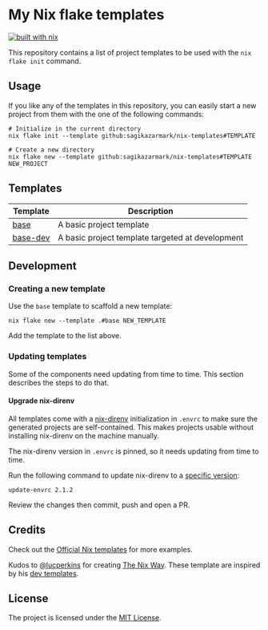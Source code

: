 # My Nix flake templates

[![built with nix](https://builtwithnix.org/badge.svg)](https://builtwithnix.org)

This repository contains a list of project templates to be used with the `nix flake init` command.


## Usage

If you like any of the templates in this repository,
you can easily start a new project from them with the one of the following commands:

```shell
# Initialize in the current directory
nix flake init --template github:sagikazarmark/nix-templates#TEMPLATE

# Create a new directory
nix flake new --template github:sagikazarmark/nix-templates#TEMPLATE NEW_PROJECT
```


## Templates

| Template               | Description                                      |
|------------------------|--------------------------------------------------|
| [base](./base)         | A basic project template                         |
| [base-dev](./base-dev) | A basic project template targeted at development |


## Development

### Creating a new template

Use the `base` template to scaffold a new template:

```shell
nix flake new --template .#base NEW_TEMPLATE
```

Add the template to the list above.

### Updating templates

Some of the components need updating from time to time.
This section describes the steps to do that.

#### Upgrade nix-direnv

All templates come with a [nix-direnv](https://github.com/nix-community/nix-direnv) initialization in `.envrc` to make sure the generated projects are self-contained.
This makes projects usable without installing nix-direnv on the machine manually.

The nix-direnv version in `.envrc` is pinned, so it needs updating from time to time.

Run the following command to update nix-direnv to a [specific version](https://github.com/nix-community/nix-direnv/releases):

```shell
update-envrc 2.1.2
```

Review the changes then commit, push and open a PR.


## Credits

Check out the [Official Nix templates](https://github.com/NixOS/templates) for more examples.

Kudos to [@lucperkins](https://github.com/lucperkins) for creating [The Nix Way](https://github.com/the-nix-way).
These template are inspired by his [dev templates](https://github.com/the-nix-way/dev-templates).


## License

The project is licensed under the [MIT License](LICENSE).
